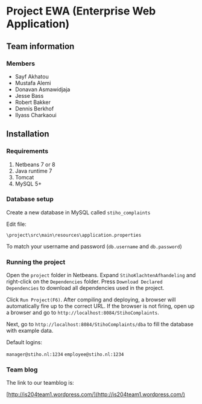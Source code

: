 # Project EWA (Enterprise Web Application)

## Team information

### Members

* Sayf Akhatou
* Mustafa Alemi
* Donavan Asmawidjaja
* Jesse Bass
* Robert Bakker
* Dennis Berkhof
* Ilyass Charkaoui

## Installation

### Requirements

1. Netbeans 7 or 8
2. Java runtime 7
3. Tomcat
4. MySQL 5+

### Database setup

Create a new database in MySQL called `stiho_complaints`

Edit file:

`\project\src\main\resources\application.properties`

To match your username and password (`db.username` and `db.password`)

### Running the project

Open the `project` folder in Netbeans. Expand `StihoKlachtenAfhandeling` and right-click on the `Dependencies` folder.
Press `Download Declared Dependencies` to download all dependencies used in the project.

Click `Run Project(F6)`. After compiling and deploying, a browser will automatically fire up to the correct URL.
If the browser is not firing, open up a browser and go to `http://localhost:8084/StihoComplaints`.

Next, go to `http://localhost:8084/StihoComplaints/dba` to fill the database with example data.

Default logins:

`manager@stiho.nl:1234`
`employee@stiho.nl:1234`

### Team blog

The link to our teamblog is:

[http://is204team1.wordpress.com/](http://is204team1.wordpress.com/)
